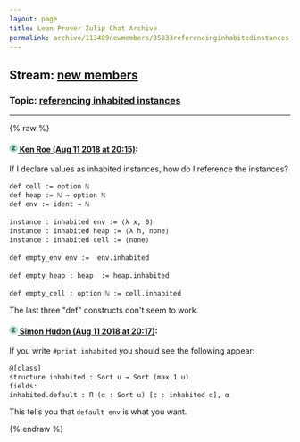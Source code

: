 ```yaml
---
layout: page
title: Lean Prover Zulip Chat Archive 
permalink: archive/113489newmembers/35833referencinginhabitedinstances.html
---
```


## Stream: [new members](index.html)
### Topic: [referencing inhabited instances](35833referencinginhabitedinstances.html)

---


{% raw %}
#### [![Click to go to Zulip](../../assets/img/zulip2.png) Ken Roe (Aug 11 2018 at 20:15)](https://leanprover.zulipchat.com/#narrow/stream/113489-new%20members/topic/referencing%20inhabited%20instances/near/131964186):
If I declare values as inhabited instances, how do I reference the instances?
```lean
def cell := option ℕ
def heap := ℕ → option ℕ
def env := ident → ℕ

instance : inhabited env := ⟨λ x, 0⟩
instance : inhabited heap := ⟨λ h, none⟩
instance : inhabited cell := ⟨none⟩

def empty_env env :=  env.inhabited

def empty_heap : heap  := heap.inhabited

def empty_cell : option ℕ := cell.inhabited
```
The last three "def" constructs don't seem to work.

#### [![Click to go to Zulip](../../assets/img/zulip2.png) Simon Hudon (Aug 11 2018 at 20:17)](https://leanprover.zulipchat.com/#narrow/stream/113489-new%20members/topic/referencing%20inhabited%20instances/near/131964248):
If you write `#print inhabited` you should see the following appear:

```lean
@[class]
structure inhabited : Sort u → Sort (max 1 u)
fields:
inhabited.default : Π (α : Sort u) [c : inhabited α], α
```

This tells you that `default env` is what you want.


{% endraw %}
